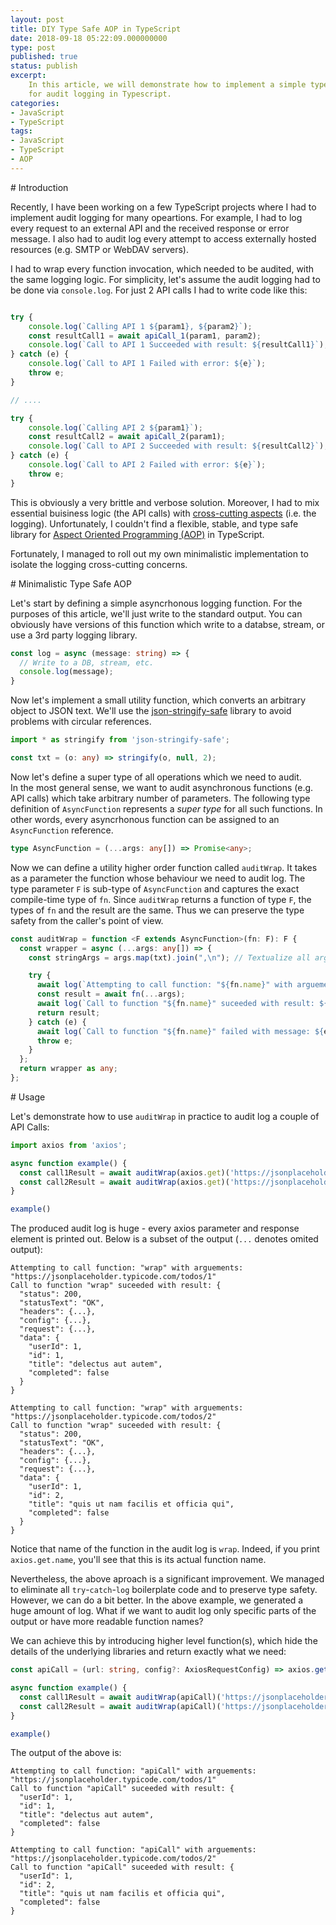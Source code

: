 ```yaml
---
layout: post
title: DIY Type Safe AOP in TypeScript
date: 2018-09-18 05:22:09.000000000
type: post
published: true
status: publish
excerpt: 
    In this article, we will demonstrate how to implement a simple type safe utility function 
    for audit logging in Typescript.  
categories:
- JavaScript
- TypeScript
tags:
- JavaScript
- TypeScript
- AOP
---
```


<div id='introduction'/>
# Introduction

Recently, I have been working on a few TypeScript projects where I had to implement audit logging
for many opeartions. For example, I had to log every request to an external API and the received response or error message.
I also had to audit log every attempt to access externally hosted resources (e.g. SMTP or WebDAV servers).

I had to wrap every function invocation, which needed to be audited, with the same logging logic.
For simplicity, let's assume the audit logging had to be done via `console.log`. 
For just 2 API calls I had to write code like this:


```typescript

try {
    console.log(`Calling API 1 ${param1}, ${param2}`);
    const resultCall1 = await apiCall_1(param1, param2);
    console.log(`Call to API 1 Succeeded with result: ${resultCall1}`);
} catch (e) {
    console.log(`Call to API 1 Failed with error: ${e}`);
    throw e;
}

// ....

try {
    console.log(`Calling API 2 ${param1}`);
    const resultCall2 = await apiCall_2(param1);
    console.log(`Call to API 2 Succeeded with result: ${resultCall2}`);
} catch (e) {
    console.log(`Call to API 2 Failed with error: ${e}`);
    throw e;
}
```

This is obviously a very brittle and verbose solution. Moreover, I had to mix essential buisiness logic (the API calls)
with [cross-cutting aspects](https://en.wikipedia.org/wiki/Aspect_(computer_programming)) (i.e. the logging). 
Unfortunately, I couldn't find a flexible, stable, and type safe library for 
[Aspect Oriented Programming (AOP)](https://en.wikipedia.org/wiki/Aspect-oriented_programming) in TypeScript.

Fortunately, I managed to roll out my own minimalistic implementation to isolate the logging cross-cutting concerns.

<div id='implementation'/>
# Minimalistic Type Safe AOP

Let's start by defining a simple asyncrhonous logging function. For the purposes of this article, we'll just write to the standard output.
You can obviously have versions of this function which write to a databse, stream, or use a 3rd party logging library.

```typescript
const log = async (message: string) => {
  // Write to a DB, stream, etc.
  console.log(message);
}
```

Now let's implement a small utility function, which converts an arbitrary object to JSON text.
We'll use the [json-stringify-safe](https://www.npmjs.com/package/json-stringify-safe) library to avoid
problems with circular references.

```typescript
import * as stringify from 'json-stringify-safe';

const txt = (o: any) => stringify(o, null, 2);
```


Now let's define a super type of all operations which we need to audit.  
In the most general sense, we want to audit asynchronous functions (e.g. API calls) which take
arbitrary number of parameters. The following type definition of `AsyncFunction` represents a *super type*
for all such functions. In other words, every asyncrhonous function can be assigned to an `AsyncFunction` reference.

```typescript
type AsyncFunction = (...args: any[]) => Promise<any>;
```

Now we can define a utility higher order function called `auditWrap`. 
It takes as a parameter the function whose behaviour we need to audit log.
The type parameter `F` is sub-type of `AsyncFunction` and captures the exact 
compile-time type of `fn`. Since `auditWrap` returns a function of type `F`, the types
of `fn` and the result are the same. Thus we can preserve the type safety from the caller's point of view.


```typescript
const auditWrap = function <F extends AsyncFunction>(fn: F): F {
  const wrapper = async (...args: any[]) => {
    const stringArgs = args.map(txt).join(",\n"); // Textualize all arguements

    try {
      await log(`Attempting to call function: "${fn.name}" with arguements: ${stringArgs}`);
      const result = await fn(...args);
      await log(`Call to function "${fn.name}" suceeded with result: ${txt(result)}`);
      return result;
    } catch (e) {
      await log(`Call to function "${fn.name}" failed with message: ${e.message}, Details: \n${txt(e)}`);
      throw e;
    }
  };
  return wrapper as any;
};
```


<div id='usage'/>
# Usage

Let's demonstrate how to use `auditWrap` in practice to audit log a couple of API Calls:

```typescript
import axios from 'axios';

async function example() {
  const call1Result = await auditWrap(axios.get)('https://jsonplaceholder.typicode.com/todos/1');
  const call2Result = await auditWrap(axios.get)('https://jsonplaceholder.typicode.com/todos/2');
}

example()
```

The produced audit log is huge - every axios parameter and response element is printed out. Below is a subset of the output
(`...` denotes omited output):

```
Attempting to call function: "wrap" with arguements: "https://jsonplaceholder.typicode.com/todos/1"
Call to function "wrap" suceeded with result: {
  "status": 200,
  "statusText": "OK",
  "headers": {...},
  "config": {...},
  "request": {...},
  "data": {
    "userId": 1,
    "id": 1,
    "title": "delectus aut autem",
    "completed": false
  }
}

Attempting to call function: "wrap" with arguements: "https://jsonplaceholder.typicode.com/todos/2"
Call to function "wrap" suceeded with result: {
  "status": 200,
  "statusText": "OK",
  "headers": {...},
  "config": {...},
  "request": {...},
  "data": {
    "userId": 1,
    "id": 2,
    "title": "quis ut nam facilis et officia qui",
    "completed": false
  }
}
```

Notice that name of the function in the audit log is `wrap`. Indeed, if you print `axios.get.name`, you'll see that this is its actual
function name.

Nevertheless, the above aproach is a significant improvement. We managed to eliminate all `try`-`catch`-`log` boilerplate code and to preserve type safety.
However, we can do a bit better. In the above example, we generated a huge amount of log. What if we want to audit log
only specific parts of the output or have more readable function names? 

We can achieve this by introducing higher level function(s), which hide the details of the underlying libraries and return
exactly what we need:

```typescript
const apiCall = (url: string, config?: AxiosRequestConfig) => axios.get(url, config).then(d => d.data)

async function example() {
  const call1Result = await auditWrap(apiCall)('https://jsonplaceholder.typicode.com/todos/1');
  const call2Result = await auditWrap(apiCall)('https://jsonplaceholder.typicode.com/todos/2');
}

example()
```

The output of the above is:

```
Attempting to call function: "apiCall" with arguements: "https://jsonplaceholder.typicode.com/todos/1"
Call to function "apiCall" suceeded with result: {
  "userId": 1,
  "id": 1,
  "title": "delectus aut autem",
  "completed": false
}

Attempting to call function: "apiCall" with arguements: "https://jsonplaceholder.typicode.com/todos/2"
Call to function "apiCall" suceeded with result: {
  "userId": 1,
  "id": 2,
  "title": "quis ut nam facilis et officia qui",
  "completed": false
}
```



